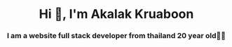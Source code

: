 <h1 align="center">Hi 👋, I'm Akalak Kruaboon</h1>
    <h3 align="center">I am a website full stack developer from thailand 20 year old🧑‍💻</h3>
